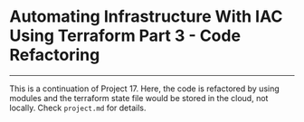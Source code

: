 # Automating Infrastructure With IAC Using Terraform Part 3 - Code Refactoring
---

This is a continuation of Project 17. Here, the code is refactored by using modules and the terraform state file would be stored in the cloud, not locally. Check `project.md` for details.
